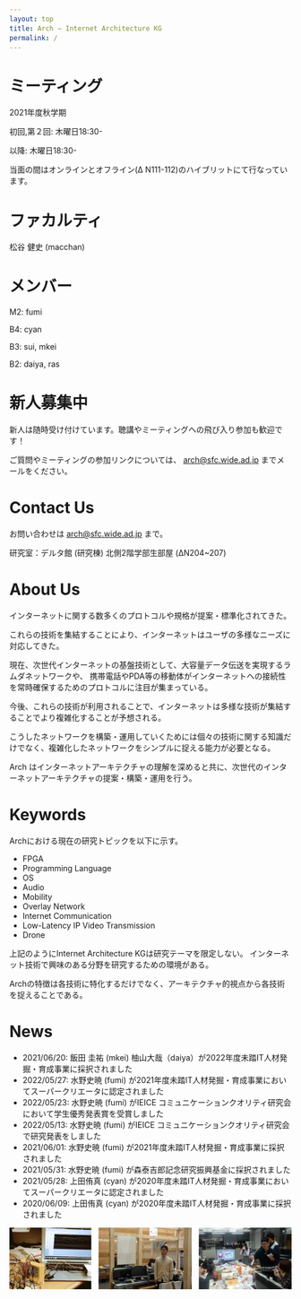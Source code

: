 ```yaml
---
layout: top
title: Arch − Internet Architecture KG
permalink: /
---
```

# ミーティング
2021年度秋学期

初回,第２回: 木曜日18:30-

以降: 木曜日18:30- 

当面の間はオンラインとオフライン(Δ N111-112)のハイブリットにて行なっています。

# ファカルティ
松谷 健史 (macchan)

# メンバー
M2: fumi

B4: cyan

B3: sui, mkei

B2: daiya, ras


# 新人募集中
新人は随時受け付けています。聴講やミーティングへの飛び入り参加も歓迎です！

ご質問やミーティングの参加リンクについては、 <arch@sfc.wide.ad.jp> までメールをください。

# Contact Us
お問い合わせは <arch@sfc.wide.ad.jp> まで。

研究室：デルタ館 (研究棟) 北側2階学部生部屋 (ΔN204~207)

# About Us
インターネットに関する数多くのプロトコルや規格が提案・標準化されてきた。

これらの技術を集結することにより、インターネットはユーザの多様なニーズに対応してきた。

現在、次世代インターネットの基盤技術として、大容量データ伝送を実現するラムダネットワークや、
携帯電話やPDA等の移動体がインターネットへの接続性を常時確保するためのプロトコルに注目が集まっている。

今後、これらの技術が利用されることで、インターネットは多様な技術が集結することでより複雑化することが予想される。

こうしたネットワークを構築・運用していくためには個々の技術に関する知識だけでなく、複雑化したネットワークをシンプルに捉える能力が必要となる。

Arch はインターネットアーキテクチャの理解を深めると共に、次世代のインターネットアーキテクチャの提案・構築・運用を行う。

# Keywords
Archにおける現在の研究トピックを以下に示す。

- FPGA
- Programming Language
- OS
- Audio
- Mobility
- Overlay Network
- Internet Communication
- Low-Latency IP Video Transmission
- Drone

上記のようにInternet Architecture KGは研究テーマを限定しない。
インターネット技術で興味のある分野を研究するための環境がある。

Archの特徴は各技術に特化するだけでなく、アーキテクチャ的視点から各技術を捉えることである。

# News
- 2021/06/20: 飯田 圭祐 (mkei) 柚山大哉（daiya）が2022年度未踏IT人材発掘・育成事業に採択されました
- 2022/05/27: 水野史暁 (fumi) が2021年度未踏IT人材発掘・育成事業においてスーパークリエータに認定されました
- 2022/05/23: 水野史暁 (fumi) がIEICE コミュニケーションクオリティ研究会において学生優秀発表賞を受賞しました
- 2022/05/13: 水野史暁 (fumi) がIEICE コミュニケーションクオリティ研究会で研究発表をしました
- 2021/06/01: 水野史暁 (fumi) が2021年度未踏IT人材発掘・育成事業に採択されました
- 2021/05/31: 水野史暁 (fumi) が森泰吉郎記念研究振興基金に採択されました
- 2021/05/28: 上田侑真 (cyan) が2020年度未踏IT人材発掘・育成事業においてスーパークリエータに認定されました
- 2020/06/09: 上田侑真 (cyan) が2020年度未踏IT人材発掘・育成事業に採択されました

![arch motion](images/arch-motion.png)
